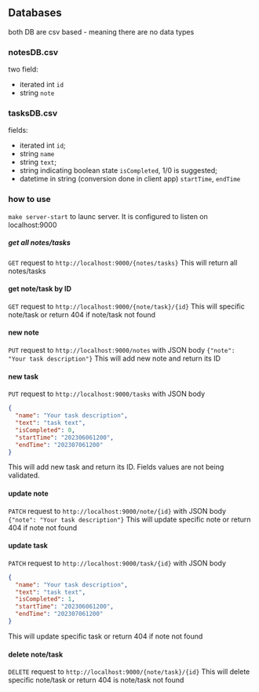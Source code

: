 ## Databases

both DB are csv based - meaning there are no data types

### notesDB.csv

two field:

* iterated int `id`
* string `note`

### tasksDB.csv

fields:

* iterated int `id`;
* string `name`
* string `text`;
* string indicating boolean state `isCompleted`, 1/0 is suggested;
* datetime in string (conversion done in client app) `startTime`, `endTime`

### how to use

`make server-start` to launc server. It is configured to listen on localhost:9000

##### get all notes/tasks

`GET` request to `http://localhost:9000/{notes/tasks}`
This will return all notes/tasks

#### get note/task by ID

`GET` request to `http://localhost:9000/{note/task}/{id}`
This will specific note/task or return 404 if note/task not found

#### new note

`PUT` request to `http://localhost:9000/notes` with JSON body `{"note": "Your task description"}`
This will add new note and return its ID

#### new task

`PUT` request to `http://localhost:9000/tasks` with JSON body

``` json
{
  "name": "Your task description",
  "text": "task text",
  "isCompleted": 0,
  "startTime": "202306061200",
  "endTime": "202307061200"
}
```

This will add new task and return its ID. Fields values are not being validated.

#### update note

`PATCH` request to `http://localhost:9000/note/{id}` with JSON body `{"note": "Your task description"}`
This will update specific note or return 404 if note not found

#### update task

`PATCH` request to `http://localhost:9000/task/{id}` with JSON body

``` json
{
  "name": "Your task description",
  "text": "task text",
  "isCompleted": 1,
  "startTime": "202306061200",
  "endTime": "202307061200"
}
```

This will update specific task or return 404 if note not found

#### delete note/task

`DELETE` request to `http://localhost:9000/{note/task}/{id}`
This will delete specific note/task or return 404 is note/task not found
